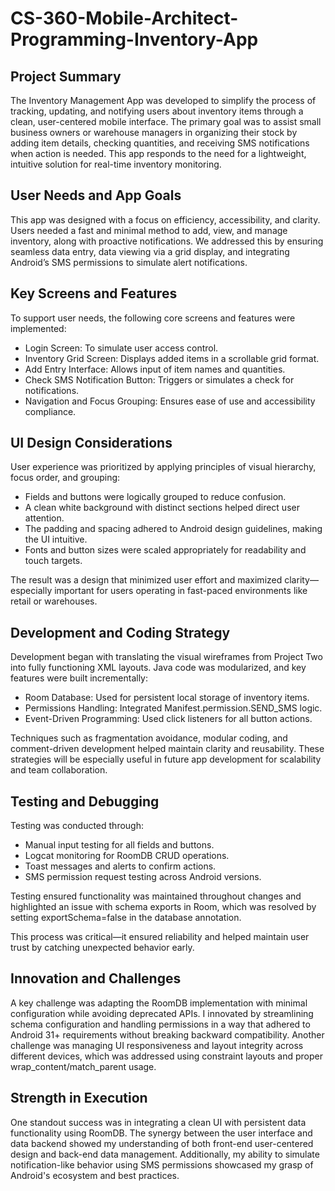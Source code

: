 # CS-360-Mobile-Architect-Programming-Inventory-App

## Project Summary
The Inventory Management App was developed to simplify the process of tracking, updating, and notifying users about inventory items through a clean, user-centered mobile interface. The primary goal was to assist small business owners or warehouse managers in organizing their stock by adding item details, checking quantities, and receiving SMS notifications when action is needed. This app responds to the need for a lightweight, intuitive solution for real-time inventory monitoring.

## User Needs and App Goals
This app was designed with a focus on efficiency, accessibility, and clarity. Users needed a fast and minimal method to add, view, and manage inventory, along with proactive notifications. We addressed this by ensuring seamless data entry, data viewing via a grid display, and integrating Android’s SMS permissions to simulate alert notifications.

## Key Screens and Features
To support user needs, the following core screens and features were implemented:

* Login Screen: To simulate user access control.
* Inventory Grid Screen: Displays added items in a scrollable grid format.
* Add Entry Interface: Allows input of item names and quantities.
* Check SMS Notification Button: Triggers or simulates a check for notifications.
* Navigation and Focus Grouping: Ensures ease of use and accessibility compliance.

## UI Design Considerations
User experience was prioritized by applying principles of visual hierarchy, focus order, and grouping:

* Fields and buttons were logically grouped to reduce confusion.
* A clean white background with distinct sections helped direct user attention.
* The padding and spacing adhered to Android design guidelines, making the UI intuitive.
* Fonts and button sizes were scaled appropriately for readability and touch targets.

The result was a design that minimized user effort and maximized clarity—especially important for users operating in fast-paced environments like retail or warehouses.

## Development and Coding Strategy
Development began with translating the visual wireframes from Project Two into fully functioning XML layouts. Java code was modularized, and key features were built incrementally:

* Room Database: Used for persistent local storage of inventory items.
* Permissions Handling: Integrated Manifest.permission.SEND_SMS logic.
* Event-Driven Programming: Used click listeners for all button actions.

Techniques such as fragmentation avoidance, modular coding, and comment-driven development helped maintain clarity and reusability. These strategies will be especially useful in future app development for scalability and team collaboration.

## Testing and Debugging
Testing was conducted through:

* Manual input testing for all fields and buttons.
* Logcat monitoring for RoomDB CRUD operations.
* Toast messages and alerts to confirm actions.
* SMS permission request testing across Android versions.

Testing ensured functionality was maintained throughout changes and highlighted an issue with schema exports in Room, which was resolved by setting exportSchema=false in the database annotation.

This process was critical—it ensured reliability and helped maintain user trust by catching unexpected behavior early.

## Innovation and Challenges
A key challenge was adapting the RoomDB implementation with minimal configuration while avoiding deprecated APIs. I innovated by streamlining schema configuration and handling permissions in a way that adhered to Android 31+ requirements without breaking backward compatibility.
Another challenge was managing UI responsiveness and layout integrity across different devices, which was addressed using constraint layouts and proper wrap_content/match_parent usage.

## Strength in Execution
One standout success was in integrating a clean UI with persistent data functionality using RoomDB. The synergy between the user interface and data backend showed my understanding of both front-end user-centered design and back-end data management. Additionally, my ability to simulate notification-like behavior using SMS permissions showcased my grasp of Android's ecosystem and best practices.

